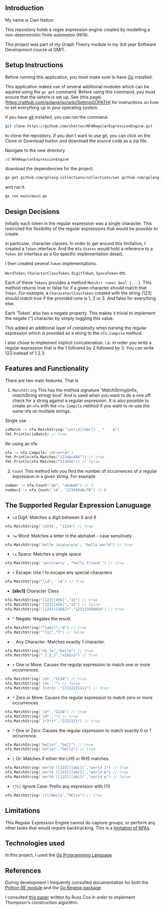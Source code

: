 ## Introduction

My name is Cian Hatton

This repository holds a regex expression engine created by modelling a non-deterministic finite automaton (NFA).

This project was part of my Graph Theory module in my 3rd year Software Development course at GMIT.

## Setup Instructions

Before running this application, you must make sure to have [Go](https://golang.org/dl/) installed.

This application makes use of several additional modules which can be aquired using the `go get` command. Before using this command, you must ensure that the `GOPATH` is set up. See (this page)[https://github.com/golang/go/wiki/SettingGOPATH] for instructions on how to set everything up in your operating system.


if you have [git](https://git-scm.com/downloads) installed, you can run the command.

```bash
git clone https://github.com/chatton/NFARegularExpressionEngine.git
```

to clone the repository. If you don't want to use git, you can click on the Clone or Download button and download the source code as a zip file.

Navigate to the new directory

```bash
cd NFARegularExpressionEngine
```

download the dependencies for the project.

```bash
go get github.com/golang-collections/collections/set github.com/golang-collections/collections/stack github.com/fatih/color
```

and run it.

```bash
go run main/main.go
```

## Design Decisions

Initially each token in the regular expression was a single character. This restricted the flexibility of the regular expressions that would be possible to create.

In particular, character classes. In order to get around this limitation, I created a `Token` interface. And the `Nfa` `States` would hold a reference to a `Token` (or interface as a Go specific implementation detail).

I then created several `Token` implementations.

`WordToken`, `CharacterClassToken`, `DigitToken`, `SpaceToken` etc.

Each of these `Tokens` provides a method `Match(r rune) bool {...}`. This method returns true or false for if a given character should match that `Token`. For example, a `CharaceterClassToken` created with the string [123] should match true if the provided rune is 1, 2 or 3. And false for everything else.

Each 'Token' also has a negate property. This makes it trivial to implement the negate (^) character by simply toggling this value.

This added an additional layer of complexity when parsing the regular expression which is provided as a string to the `nfa.Compile` method.

I also chose to implement implicit concatenation. i.e. in order you write a regular expression that is the 1 followed by 2 followed by 3. You can write 123 instead of 1.2.3 


## Features and Functionality

There are two main features. That is

1. `MatchString` This has the method signature 'MatchString(infix, matchString string) bool' And is used when you want to do a one off check for a string against a regular expression. It is also possible to create an `nfa` with the `nfa.Compile` method if you want to re-use the same nfa on multiple strings.

Single use
```go
isMatch := nfa.MatchString(`\s+(\d|[abc])`, "    b")
fmt.Println(isMatch) // true
```

Re-using an nfa
```go
nfa := nfa.Compile(`\d+\w+\d+`)
fmt.Println(nfa.Matches("123abc456")) // true
fmt.Println(nfa.Matches("123456")) // false
```

2. `Count` This method lets you find the number of occurrences of a regular expression in a given string. For example

```go
number := nfa.Count("ab", "ababab") // 3
number2 := nfa.Count(`\d`, "123456abc78") // 8
```

## The Supported Regular Expression Lanuguage

- `\d`  Digit: Matches a digit between 0 and 9

```go
nfa.MatchString(`\d234`, "1234") // true
```

- `\w`  Word: Matches a letter in the alphabet - case sensitively

```go
nfa.MatchString(`hello \w\w\w\w\w`, "hello world") // true
```
- `\s`  Space: Matches a single space
```go
nfa.MatchString(`\w+\s\w+\s`, "hello friend ") // true
```
- `\` Escape: Use \ to escape any special characters
```go
nfa.MatchString("\\d", `\d`) // true
```
- **[abc1]** Character Class
```go
nfa.MatchString("[123][456]","15") // true
nfa.MatchString("[123][456]","12") // false
nfa.MatchString("[123]+[456]+","123123456654") // true
```
- `^` Negate: Negates the result.
```go
nfa.MatchString("^[abc]","d") // true
nfa.MatchString("^[1]","1") // false
```
- `_` Any Character: Matches exactly 1 character.

```go
nfa.MatchString("he_lo","hello") // true
nfa.MatchString("_1_2_3","a1b2v3") // true
```

- `+` One or More: Causes the regular expression to match one or more occurrences.

```go
nfa.MatchString(`\d+`,"1234") // true
nfa.MatchString(`\d+`,"") // false
nfa.MatchString(`1+2+1+`,"11112221111") // true
```

- `*` Zero or More: Causes the regular expression to match zero or more occurrences.
```go
nfa.MatchString(`\d*`,"1234") // true
nfa.MatchString(`\d*`,"") // true
nfa.MatchString(`1*2*1*`,"2221111") // true
```

- `?` One or Zero: Causes the regular expression to match exactly 0 or 1 occurrence.

```go
nfa.MatchString(`hello?`,"hell") // true
nfa.MatchString(`hello?`,"hello") // true
```

- `|` Or: Matches if either the LHS or RHS matches.
```go
nfa.MatchString(`world ([123]|[abc])`,"world 1") // true
nfa.MatchString(`world ([123]|[abc])`,"world b") // true
nfa.MatchString(`world ([123]|[abc])`,"world p") // false

```
- `(?i)` Ignore Case: Prefix any expression with (?i)

```go
nfa.MatchString(`(?i)HeLlo`,"hElLo") // true
```

## Limitations

This Regular Expression Engine cannot do capture groups, or perform any other tasks that would require backtracking. This is a [limitation of NFAs](http://useless-factor.blogspot.ie/2008/05/regexp-research.html).

## Technologies used

In this project, I used the [Go Programming Language](https://golang.org/)

## References

During development I frequently consulted documentation for both the [Python RE module](https://docs.python.org/3/library/re.html) and the [Go Regexp package](https://golang.org/pkg/regexp/)

I consulted [this paper](https://swtch.com/~rsc/regexp/regexp1.html) written by Russ Cox in order to implement Thompson's construction algorithm.


